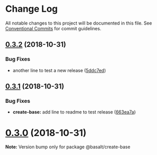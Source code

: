 # Change Log

All notable changes to this project will be documented in this file.
See [Conventional Commits](https://conventionalcommits.org) for commit guidelines.

## [0.3.2](https://github.com/basaltinc/base/compare/v0.3.1...v0.3.2) (2018-10-31)


### Bug Fixes

* another line to test a new release ([5ddc7ed](https://github.com/basaltinc/base/commit/5ddc7ed))





## [0.3.1](https://github.com/basaltinc/base/compare/v0.3.0...v0.3.1) (2018-10-31)


### Bug Fixes

* **create-base:** add line to readme to test release ([663ea7a](https://github.com/basaltinc/base/commit/663ea7a))





# [0.3.0](https://github.com/basaltinc/base/compare/v0.2.2...v0.3.0) (2018-10-31)

**Note:** Version bump only for package @basalt/create-base
